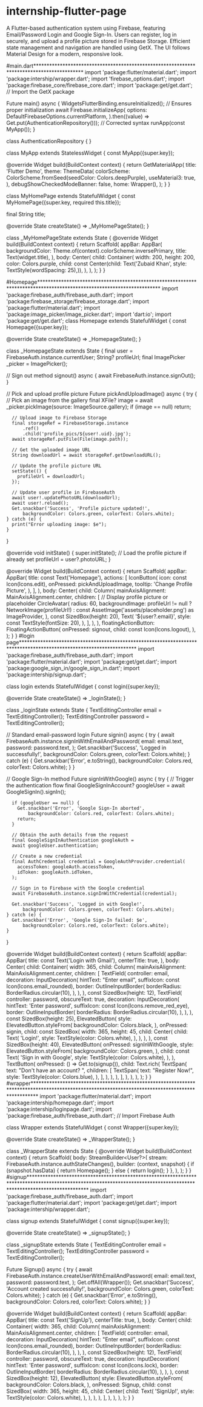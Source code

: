 # internship-flutter-page
A Flutter-based authentication system using Firebase, featuring Email/Password Login and Google Sign-In. Users can register, log in securely, and upload a profile picture stored in Firebase Storage. Efficient state management and navigation are handled using GetX. The UI follows Material Design for a modern, responsive look.

#main.dart******************************************************************************************
import 'package:flutter/material.dart';
import 'package:intership/wrapper.dart';
import 'firebase_options.dart';
import 'package:firebase_core/firebase_core.dart';
import 'package:get/get.dart'; // Import the GetX package

Future<void> main() async {
  WidgetsFlutterBinding.ensureInitialized(); // Ensures proper initialization
  await Firebase.initializeApp(
    options: DefaultFirebaseOptions.currentPlatform,
  ).then((value) => Get.put(AuthenticationRepository())); // Corrected syntax
  runApp(const MyApp());
}

class AuthenticationRepository {
}

class MyApp extends StatelessWidget {
  const MyApp({super.key});

  @override
  Widget build(BuildContext context) {
    return GetMaterialApp(
      title: 'Flutter Demo',
      theme: ThemeData(
        colorScheme: ColorScheme.fromSeed(seedColor: Colors.deepPurple),
        useMaterial3: true,
      ),
      debugShowCheckedModeBanner: false,
      home: Wrapper(),
    );
  }
}

class MyHomePage extends StatefulWidget {
  const MyHomePage({super.key, required this.title});

  final String title;

  @override
  State<MyHomePage> createState() => _MyHomePageState();
}

class _MyHomePageState extends State<MyHomePage> {
  @override
  Widget build(BuildContext context) {
    return Scaffold(
      appBar: AppBar(
        backgroundColor: Theme.of(context).colorScheme.inversePrimary,
        title: Text(widget.title),
      ),
      body: Center(
        child: Container(
          width: 200,
          height: 200,
          color: Colors.purple,
          child: const Center(child: Text('Zubaid Khan',
          style: TextStyle(wordSpacing: 25),)),
        ),
      ),
    );
  }
}

#Homepage**********************************************************************************************************************
import 'package:firebase_auth/firebase_auth.dart';
import 'package:firebase_storage/firebase_storage.dart';
import 'package:flutter/material.dart';
import 'package:image_picker/image_picker.dart';
import 'dart:io';
import 'package:get/get.dart';
class Homepage extends StatefulWidget {
  const Homepage({super.key});

  @override
  State<Homepage> createState() => _HomepageState();
}

class _HomepageState extends State<Homepage> {
  final user = FirebaseAuth.instance.currentUser;
  String? profileUrl;
  final ImagePicker _picker = ImagePicker();

  // Sign out method
  signout() async {
    await FirebaseAuth.instance.signOut();
  }

  // Pick and upload profile picture
  Future<void> pickAndUploadImage() async {
    try {
      // Pick an image from the gallery
      final XFile? image = await _picker.pickImage(source: ImageSource.gallery);
      if (image == null) return;

      // Upload image to Firebase Storage
      final storageRef = FirebaseStorage.instance
          .ref()
          .child('profile_pics/${user!.uid}.jpg');
      await storageRef.putFile(File(image.path));

      // Get the uploaded image URL
      String downloadUrl = await storageRef.getDownloadURL();

      // Update the profile picture URL
      setState(() {
        profileUrl = downloadUrl;
      });

      // Update user profile in FirebaseAuth
      await user!.updatePhotoURL(downloadUrl);
      await user!.reload();
      Get.snackbar('Success', 'Profile picture updated!',
          backgroundColor: Colors.green, colorText: Colors.white);
    } catch (e) {
      print("Error uploading image: $e");
    }
  }

  @override
  void initState() {
    super.initState();
    // Load the profile picture if already set
    profileUrl = user?.photoURL;
  }

  @override
  Widget build(BuildContext context) {
    return Scaffold(
      appBar: AppBar(
        title: const Text('Homepage'),
        actions: [
          IconButton(
            icon: const Icon(Icons.edit),
            onPressed: pickAndUploadImage,
            tooltip: 'Change Profile Picture',
          ),
        ],
      ),
      body: Center(
        child: Column(
          mainAxisAlignment: MainAxisAlignment.center,
          children: [
            // Display profile picture or placeholder
            CircleAvatar(
              radius: 60,
              backgroundImage: profileUrl != null
                  ? NetworkImage(profileUrl!)
                  : const AssetImage('assets/placeholder.png') as ImageProvider,
            ),
            const SizedBox(height: 20),
            Text(
              '${user?.email}',
              style: const TextStyle(fontSize: 20),
            ),
          ],
        ),
      ),
      floatingActionButton: FloatingActionButton(
        onPressed: signout,
        child: const Icon(Icons.logout),
      ),
    );
  }
}
#login page********************************************************************************************************************
import 'package:firebase_auth/firebase_auth.dart';
import 'package:flutter/material.dart';
import 'package:get/get.dart';
import 'package:google_sign_in/google_sign_in.dart';
import 'package:intership/signup.dart';

class login extends StatefulWidget {
  const login({super.key});

  @override
  State<login> createState() => _loginState();
}

class _loginState extends State<login> {
  TextEditingController email = TextEditingController();
  TextEditingController password = TextEditingController();

  // Standard email-password login
  Future<void> signin() async {
    try {
      await FirebaseAuth.instance.signInWithEmailAndPassword(
        email: email.text,
        password: password.text,
      );
      Get.snackbar('Success', 'Logged in successfully!',
          backgroundColor: Colors.green, colorText: Colors.white);
    } catch (e) {
      Get.snackbar('Error', e.toString(),
          backgroundColor: Colors.red, colorText: Colors.white);
    }
  }

  // Google Sign-In method
  Future<void> signInWithGoogle() async {
    try {
      // Trigger the authentication flow
      final GoogleSignInAccount? googleUser = await GoogleSignIn().signIn();

      if (googleUser == null) {
        Get.snackbar('Error', 'Google Sign-In aborted',
            backgroundColor: Colors.red, colorText: Colors.white);
        return;
      }

      // Obtain the auth details from the request
      final GoogleSignInAuthentication googleAuth =
      await googleUser.authentication;

      // Create a new credential
      final AuthCredential credential = GoogleAuthProvider.credential(
        accessToken: googleAuth.accessToken,
        idToken: googleAuth.idToken,
      );

      // Sign in to Firebase with the Google credential
      await FirebaseAuth.instance.signInWithCredential(credential);

      Get.snackbar('Success', 'Logged in with Google!',
          backgroundColor: Colors.green, colorText: Colors.white);
    } catch (e) {
      Get.snackbar('Error', 'Google Sign-In failed: $e',
          backgroundColor: Colors.red, colorText: Colors.white);
    }
  }

  @override
  Widget build(BuildContext context) {
    return Scaffold(
      appBar: AppBar(
        title: const Text('Login with Gmail'),
        centerTitle: true,
      ),
      body: Center(
        child: Container(
          width: 365,
          child: Column(
            mainAxisAlignment: MainAxisAlignment.center,
            children: [
              TextField(
                controller: email,
                decoration: InputDecoration(
                  hintText: "Enter email",
                  suffixIcon: const Icon(Icons.email_rounded),
                  border: OutlineInputBorder(
                    borderRadius: BorderRadius.circular(10),
                  ),
                ),
              ),
              const SizedBox(height: 12),
              TextField(
                controller: password,
                obscureText: true,
                decoration: InputDecoration(
                  hintText: 'Enter password',
                  suffixIcon: const Icon(Icons.remove_red_eye),
                  border: OutlineInputBorder(
                    borderRadius: BorderRadius.circular(10),
                  ),
                ),
              ),
              const SizedBox(height: 25),
              ElevatedButton(
                style: ElevatedButton.styleFrom(
                  backgroundColor: Colors.black,
                ),
                onPressed: signin,
                child: const SizedBox(
                  width: 365,
                  height: 45,
                  child: Center(
                    child: Text(
                      'Login!',
                      style: TextStyle(color: Colors.white),
                    ),
                  ),
                ),
              ),
              const SizedBox(height: 40),
              ElevatedButton(
                onPressed: signInWithGoogle,
                style: ElevatedButton.styleFrom(
                  backgroundColor: Colors.green,
                ),
                child: const Text(
                  'Sign in with Google',
                  style: TextStyle(color: Colors.white),
                ),
              ),
              TextButton(
                onPressed: () => Get.to(signup()),
                child: Text.rich(
                  TextSpan(
                    text: "Don't have an account? ",
                    children: [
                      TextSpan(
                        text: "Register Now!",
                        style: TextStyle(color: Colors.blue),
                      ),
                    ],
                  ),
                ),
              ),
            ],
          ),
        ),
      ),
    );
  }
}
#wrapper*************************************************************************************************************************************************
import 'package:flutter/material.dart';
import 'package:intership/homepage.dart';
import 'package:intership/loginpage.dart';
import 'package:firebase_auth/firebase_auth.dart'; // Import Firebase Auth

class Wrapper extends StatefulWidget {
  const Wrapper({super.key});

  @override
  State<Wrapper> createState() => _WrapperState();
}

class _WrapperState extends State<Wrapper> {
  @override
  Widget build(BuildContext context) {
    return Scaffold(
      body: StreamBuilder<User?>(
        stream: FirebaseAuth.instance.authStateChanges(),
        builder: (context, snapshot) {
          if (snapshot.hasData) {
            return Homepage();
          } else {
            return login();
          }
        },
      ),
    );
  }
}
#signup**********************************************************************************************************************************************************************
import 'package:firebase_auth/firebase_auth.dart';
import 'package:flutter/material.dart';
import 'package:get/get.dart';
import 'package:intership/wrapper.dart';

class signup extends StatefulWidget {
  const signup({super.key});

  @override
  State<signup> createState() => _signupState();
}

class _signupState extends State<signup> {
  TextEditingController email = TextEditingController();
  TextEditingController password = TextEditingController();

  Future<void> Signup() async {
    try {
      await FirebaseAuth.instance.createUserWithEmailAndPassword(
        email: email.text,
        password: password.text,
      );
      Get.offAll(Wrapper());
      Get.snackbar('Success', 'Account created successfully!',
          backgroundColor: Colors.green, colorText: Colors.white);
    } catch (e) {
      Get.snackbar('Error', e.toString(),
          backgroundColor: Colors.red, colorText: Colors.white);
    }
  }

  @override
  Widget build(BuildContext context) {
    return Scaffold(
      appBar: AppBar(
        title: const Text('SignUp'),
        centerTitle: true,
      ),
      body: Center(
        child: Container(
          width: 365,
          child: Column(
            mainAxisAlignment: MainAxisAlignment.center,
            children: [
              TextField(
                controller: email,
                decoration: InputDecoration(
                  hintText: "Enter email",
                  suffixIcon: const Icon(Icons.email_rounded),
                  border: OutlineInputBorder(
                    borderRadius: BorderRadius.circular(10),
                  ),
                ),
              ),
              const SizedBox(height: 12),
              TextField(
                controller: password,
                obscureText: true,
                decoration: InputDecoration(
                  hintText: 'Enter password',
                  suffixIcon: const Icon(Icons.lock),
                  border: OutlineInputBorder(
                    borderRadius: BorderRadius.circular(10),
                  ),
                ),
              ),
              const SizedBox(height: 12),
              ElevatedButton(
                style: ElevatedButton.styleFrom(
                  backgroundColor: Colors.black,
                ),
                onPressed: Signup,
                child: const SizedBox(
                  width: 365,
                  height: 45,
                  child: Center(
                    child: Text(
                      'SignUp!',
                      style: TextStyle(color: Colors.white),
                    ),
                  ),
                ),
              ),
            ],
          ),
        ),
      ),
    );
  }
}

